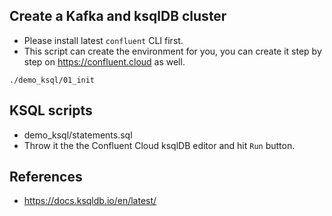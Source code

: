 
## Create a Kafka and ksqlDB cluster
- Please install latest `confluent` CLI first.
- This script can create the environment for you, you can create it step by step on https://confluent.cloud as well. 
```
./demo_ksql/01_init
```

## KSQL scripts
- demo_ksql/statements.sql
- Throw it the the Confluent Cloud ksqlDB editor and hit `Run` button.

## References
- https://docs.ksqldb.io/en/latest/